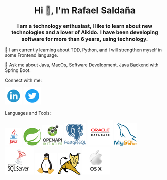 
<!-- centralizar el h1 -->
<div align="center">
<h1>Hi 👋, I'm Rafael Saldaña</h1>
</div>
<h3 align="center">
I am a technology enthusiast, I like to learn about new technologies and a lover of Aikido. I have been developing software for more than 6 years, using technology.
</h3>
🌱 I am currently learning about TDD, Python, and I will strengthen myself in some Frontend language.

💬 Ask me about Java, MacOs, Software Development, Java Backend with Spring Boot.
<div>

Connect with me:


[<img height="55" src="/resources/linkedin.png" width="55"/>](https://www.linkedin.com/in/rafael-saldaña-richardson-8b4146b8)
[<img height="55" src="/resources/pngegg.png" width="55"/>](https://twitter.com/rsaldanar)
</div>

Languages and Tools:


[<img height="55" src="/resources/java.png" width="55"/>](https://www.java.com/es/)
[<img height="55" src="/resources/clipart300342.png" width="55"/>](https://spring.io)
[<img height="65" src="/resources/pngwing.com.png" width="65"/>](https://www.openapis.org)
[<img height="70" src="/resources/pngwing.com-2.png" width="70"/>](https://www.postgresql.org)
[<img height="80" src="/resources/pngwing.com-3.png" width="80"/>](https://www.oracle.com)
[<img height="70" src="/resources/pngwing.com-4.png" width="70"/>](https://www.mysql.com)
[<img height="90" src="/resources/pngwing.com-5.png" width="90"/>](https://www.microsoft.com/en-us/sql-server/sql-server-downloads)
[<img height="70" src="/resources/pngwing.com-6.png" width="70"/>](https://www.linux.org)
[<img height="70" src="/resources/tomcat.png" width="70"/>](https://tomcat.apache.org)
[<img height="90" src="/resources/3-2-os-x-thumb.png" width="90"/>](https://www.apple.com/macos/)

